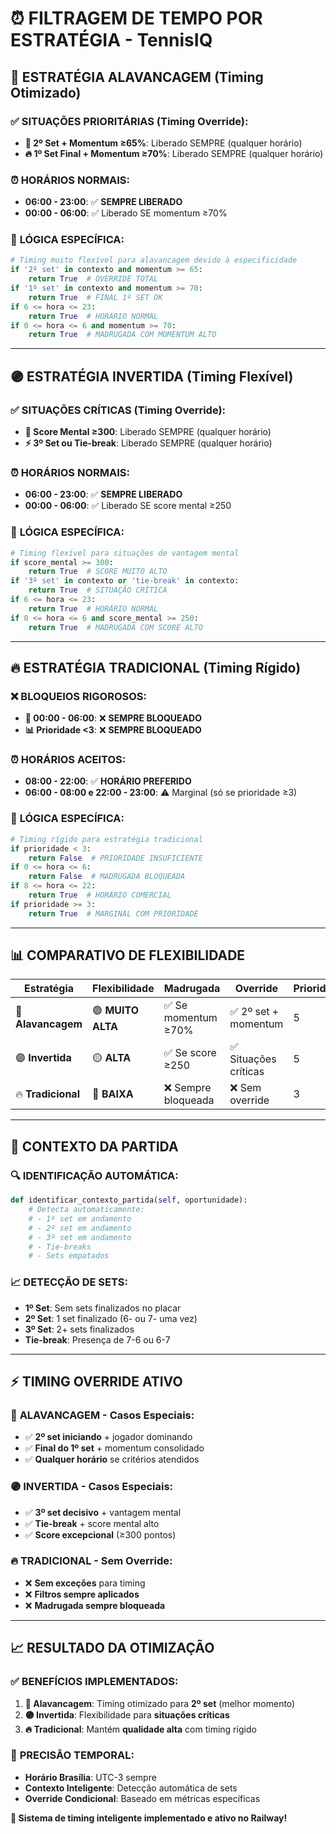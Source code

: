 # ⏰ FILTRAGEM DE TEMPO POR ESTRATÉGIA - TennisIQ

## 🚀 **ESTRATÉGIA ALAVANCAGEM** (Timing Otimizado)

### ✅ **SITUAÇÕES PRIORITÁRIAS (Timing Override):**
- **🎾 2º Set + Momentum ≥65%**: Liberado SEMPRE (qualquer horário)
- **🔥 1º Set Final + Momentum ≥70%**: Liberado SEMPRE (qualquer horário)

### ⏰ **HORÁRIOS NORMAIS:**
- **06:00 - 23:00**: ✅ **SEMPRE LIBERADO**
- **00:00 - 06:00**: ✅ Liberado SE momentum ≥70%

### 🔄 **LÓGICA ESPECÍFICA:**
```python
# Timing muito flexível para alavancagem devido à especificidade
if '2º set' in contexto and momentum >= 65:
    return True  # OVERRIDE TOTAL
if '1º set' in contexto and momentum >= 70:
    return True  # FINAL 1º SET OK
if 6 <= hora <= 23:
    return True  # HORÁRIO NORMAL
if 0 <= hora <= 6 and momentum >= 70:
    return True  # MADRUGADA COM MOMENTUM ALTO
```

---

## 🟣 **ESTRATÉGIA INVERTIDA** (Timing Flexível)

### ✅ **SITUAÇÕES CRÍTICAS (Timing Override):**
- **🚨 Score Mental ≥300**: Liberado SEMPRE (qualquer horário)
- **⚡ 3º Set ou Tie-break**: Liberado SEMPRE (qualquer horário)

### ⏰ **HORÁRIOS NORMAIS:**
- **06:00 - 23:00**: ✅ **SEMPRE LIBERADO**
- **00:00 - 06:00**: ✅ Liberado SE score mental ≥250

### 🔄 **LÓGICA ESPECÍFICA:**
```python
# Timing flexível para situações de vantagem mental
if score_mental >= 300:
    return True  # SCORE MUITO ALTO
if '3º set' in contexto or 'tie-break' in contexto:
    return True  # SITUAÇÃO CRÍTICA
if 6 <= hora <= 23:
    return True  # HORÁRIO NORMAL
if 0 <= hora <= 6 and score_mental >= 250:
    return True  # MADRUGADA COM SCORE ALTO
```

---

## 🔥 **ESTRATÉGIA TRADICIONAL** (Timing Rígido)

### ❌ **BLOQUEIOS RIGOROSOS:**
- **🌙 00:00 - 06:00**: ❌ **SEMPRE BLOQUEADO**
- **📊 Prioridade <3**: ❌ **SEMPRE BLOQUEADO**

### ⏰ **HORÁRIOS ACEITOS:**
- **08:00 - 22:00**: ✅ **HORÁRIO PREFERIDO**
- **06:00 - 08:00 e 22:00 - 23:00**: ⚠️ Marginal (só se prioridade ≥3)

### 🔄 **LÓGICA ESPECÍFICA:**
```python
# Timing rígido para estratégia tradicional
if prioridade < 3:
    return False  # PRIORIDADE INSUFICIENTE
if 0 <= hora <= 6:
    return False  # MADRUGADA BLOQUEADA
if 8 <= hora <= 22:
    return True  # HORÁRIO COMERCIAL
if prioridade >= 3:
    return True  # MARGINAL COM PRIORIDADE
```

---

## 📊 **COMPARATIVO DE FLEXIBILIDADE**

| Estratégia | Flexibilidade | Madrugada | Override | Prioridade |
|------------|---------------|-----------|----------|------------|
| 🚀 **Alavancagem** | 🟢 **MUITO ALTA** | ✅ Se momentum ≥70% | ✅ 2º set + momentum | 5 |
| 🟣 **Invertida** | 🟡 **ALTA** | ✅ Se score ≥250 | ✅ Situações críticas | 5 |
| 🔥 **Tradicional** | 🔴 **BAIXA** | ❌ Sempre bloqueada | ❌ Sem override | 3 |

---

## 🎯 **CONTEXTO DA PARTIDA**

### 🔍 **IDENTIFICAÇÃO AUTOMÁTICA:**
```python
def identificar_contexto_partida(self, oportunidade):
    # Detecta automaticamente:
    # - 1º set em andamento
    # - 2º set em andamento  
    # - 3º set em andamento
    # - Tie-breaks
    # - Sets empatados
```

### 📈 **DETECÇÃO DE SETS:**
- **1º Set**: Sem sets finalizados no placar
- **2º Set**: 1 set finalizado (6- ou 7- uma vez)
- **3º Set**: 2+ sets finalizados
- **Tie-break**: Presença de 7-6 ou 6-7

---

## ⚡ **TIMING OVERRIDE ATIVO**

### 🚀 **ALAVANCAGEM - Casos Especiais:**
- ✅ **2º set iniciando** + jogador dominando
- ✅ **Final do 1º set** + momentum consolidado
- ✅ **Qualquer horário** se critérios atendidos

### 🟣 **INVERTIDA - Casos Especiais:**
- ✅ **3º set decisivo** + vantagem mental
- ✅ **Tie-break** + score mental alto
- ✅ **Score excepcional** (≥300 pontos)

### 🔥 **TRADICIONAL - Sem Override:**
- ❌ **Sem exceções** para timing
- ❌ **Filtros sempre aplicados**
- ❌ **Madrugada sempre bloqueada**

---

## 📈 **RESULTADO DA OTIMIZAÇÃO**

### ✅ **BENEFÍCIOS IMPLEMENTADOS:**
1. **🚀 Alavancagem**: Timing otimizado para **2º set** (melhor momento)
2. **🟣 Invertida**: Flexibilidade para **situações críticas**
3. **🔥 Tradicional**: Mantém **qualidade alta** com timing rígido

### 🎯 **PRECISÃO TEMPORAL:**
- **Horário Brasília**: UTC-3 sempre
- **Contexto Inteligente**: Detecção automática de sets
- **Override Condicional**: Baseado em métricas específicas

**🚀 Sistema de timing inteligente implementado e ativo no Railway!**
